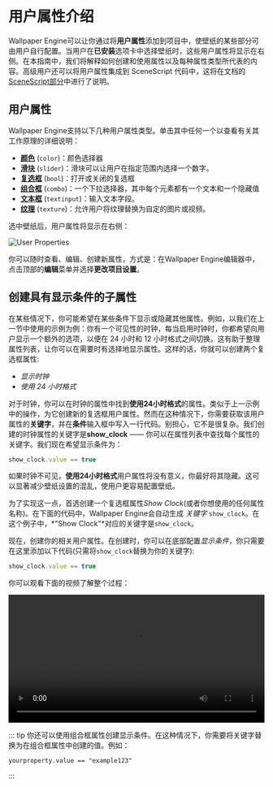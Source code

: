 # 用户属性介绍

Wallpaper Engine可以让你通过将**用户属性**添加到项目中，使壁纸的某些部分可由用户自行配置。当用户在**已安装**选项卡中选择壁纸时，这些用户属性将显示在右侧。在本指南中，我们将解释如何创建和使用属性以及每种属性类型所代表的内容。高级用户还可以将用户属性集成到 SceneScript 代码中，这将在文档的 [SceneScript部分](/wallpaper-engine-docs/scene/scenescript/introduction)中进行了说明。

## 用户属性

Wallpaper Engine支持以下几种用户属性类型。单击其中任何一个以查看有关其工作原理的详细说明：

* [**颜色**](/wallpaper-engine-docs/scene/userproperties/color) (`color`)：颜色选择器
* [**滑块**](/wallpaper-engine-docs/scene/userproperties/slider) (`slider`)：滑块可以让用户在指定范围内选择一个数字。
* [**复选框**](/wallpaper-engine-docs/scene/userproperties/checkbox) (`bool`)：打开或关闭的复选框
* [**组合框**](/wallpaper-engine-docs/scene/userproperties/combo) (`combo`)：一个下拉选择器，其中每个元素都有一个文本和一个隐藏值
* [**文本框**](/wallpaper-engine-docs/scene/userproperties/text) (`textinput`)：输入文本字段。
* [**纹理**](/wallpaper-engine-docs/scene/userproperties/texture) (`texture`)：允许用户将纹理替换为自定的图片或视频。

选中壁纸后，用户属性将显示在右侧：

![User Properties](/wallpaper-engine-docs/img/tutorials/scene_properties.jpg)

你可以随时查看、编辑、创建新属性，方式是：在Wallpaper Engine编辑器中，点击顶部的**编辑**菜单并选择**更改项目设置**。

## 创建具有显示条件的子属性

在某些情况下，你可能希望在某些条件下显示或隐藏其他属性。例如，以我们在上一节中使用的示例为例：你有一个可见性的时钟，每当启用时钟时，你都希望向用户显示一个额外的选项，以便在 24 小时和 12 小时格式之间切换。这有助于整理属性列表，让你可以在需要时有选择地显示属性。这样的话，你就可以创建两个复选框属性:

* *显示时钟*
* *使用 24 小时格式*

对于时钟，你可以在时钟的属性中找到**使用24小时格式**的属性。类似于上一示例中的操作，为它创建新的复选框用户属性。然而在这种情况下，你需要获取该用户属性的**关键字**，并在**条件**输入框中写入一行代码。别担心，它不是很复杂。我们创建的时钟属性的关键字是**show_clock** —— 你可以在属性列表中查找每个属性的关键字。我们现在希望显示条件为：

```js
show_clock.value == true
```

如果时钟不可见，**使用24小时格式**用户属性将没有意义，你最好将其隐藏。这可以显著减少壁纸设置的混乱，使用户更容易配置壁纸。

为了实现这一点，首选创建一个复选框属性*Show Clock*(或者你想使用的任何属性名称)。在下面的代码中，Wallpaper Engine会自动生成 *关键字* `show_clock`。在这个例子中，*"Show Clock"*对应的关键字是`show_clock`。


现在，创建你的相关用户属性。在创建时，你可以在底部配置*显示条件*，你只需要在这里添加以下代码(只需将`show_clock`替换为你的关键字):

```js
show_clock.value == true
```

你可以观看下面的视频了解整个过程：

<video width="100%" controls>
  <source :src="$withBase('/videos/display_condition.mp4')" type="video/mp4">
  Your browser does not support the video tag.
</video>

::: tip
你还可以使用组合框属性创建显示条件。在这种情况下，你需要将关键字替换为在组合框属性中创建的值。例如：
```
yourproperty.value == "example123"
```
:::
